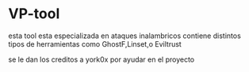 # VP-tool
esta tool esta especializada en ataques inalambricos 
contiene distintos tipos de herramientas como GhostF,Linset,o Eviltrust




se le dan los creditos a york0x por ayudar en el proyecto

